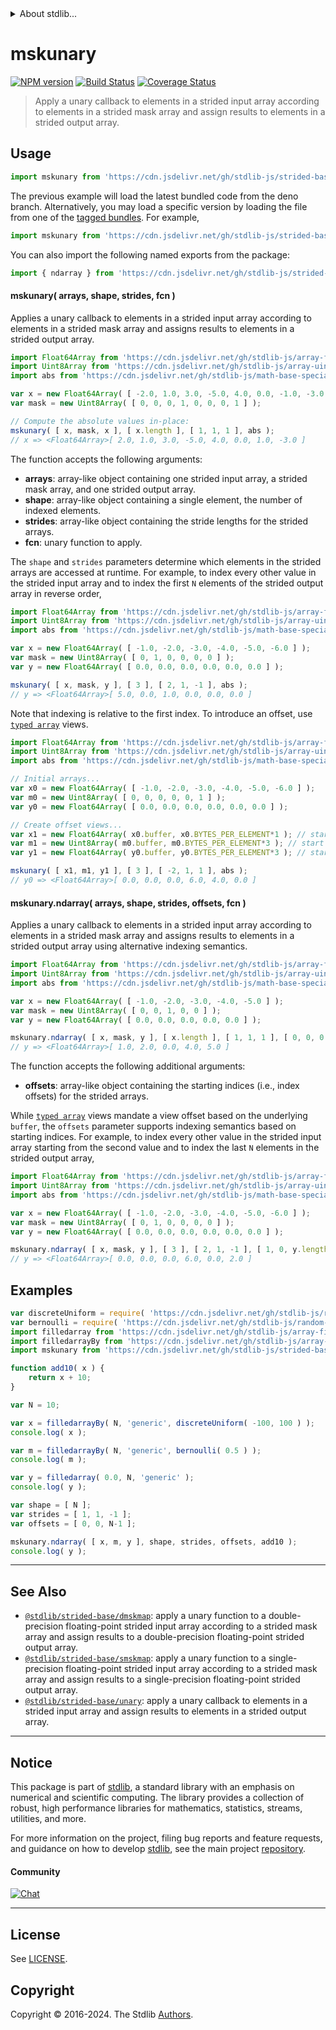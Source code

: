 <!--

@license Apache-2.0

Copyright (c) 2020 The Stdlib Authors.

Licensed under the Apache License, Version 2.0 (the "License");
you may not use this file except in compliance with the License.
You may obtain a copy of the License at

   http://www.apache.org/licenses/LICENSE-2.0

Unless required by applicable law or agreed to in writing, software
distributed under the License is distributed on an "AS IS" BASIS,
WITHOUT WARRANTIES OR CONDITIONS OF ANY KIND, either express or implied.
See the License for the specific language governing permissions and
limitations under the License.

-->


<details>
  <summary>
    About stdlib...
  </summary>
  <p>We believe in a future in which the web is a preferred environment for numerical computation. To help realize this future, we've built stdlib. stdlib is a standard library, with an emphasis on numerical and scientific computation, written in JavaScript (and C) for execution in browsers and in Node.js.</p>
  <p>The library is fully decomposable, being architected in such a way that you can swap out and mix and match APIs and functionality to cater to your exact preferences and use cases.</p>
  <p>When you use stdlib, you can be absolutely certain that you are using the most thorough, rigorous, well-written, studied, documented, tested, measured, and high-quality code out there.</p>
  <p>To join us in bringing numerical computing to the web, get started by checking us out on <a href="https://github.com/stdlib-js/stdlib">GitHub</a>, and please consider <a href="https://opencollective.com/stdlib">financially supporting stdlib</a>. We greatly appreciate your continued support!</p>
</details>

# mskunary

[![NPM version][npm-image]][npm-url] [![Build Status][test-image]][test-url] [![Coverage Status][coverage-image]][coverage-url] <!-- [![dependencies][dependencies-image]][dependencies-url] -->

> Apply a unary callback to elements in a strided input array according to elements in a strided mask array and assign results to elements in a strided output array.

<section class="intro">

</section>

<!-- /.intro -->



<section class="usage">

## Usage

```javascript
import mskunary from 'https://cdn.jsdelivr.net/gh/stdlib-js/strided-base-mskunary@deno/mod.js';
```
The previous example will load the latest bundled code from the deno branch. Alternatively, you may load a specific version by loading the file from one of the [tagged bundles](https://github.com/stdlib-js/strided-base-mskunary/tags). For example,

```javascript
import mskunary from 'https://cdn.jsdelivr.net/gh/stdlib-js/strided-base-mskunary@v0.3.0-deno/mod.js';
```

You can also import the following named exports from the package:

```javascript
import { ndarray } from 'https://cdn.jsdelivr.net/gh/stdlib-js/strided-base-mskunary@deno/mod.js';
```

#### mskunary( arrays, shape, strides, fcn )

Applies a unary callback to elements in a strided input array according to elements in a strided mask array and assigns results to elements in a strided output array.

```javascript
import Float64Array from 'https://cdn.jsdelivr.net/gh/stdlib-js/array-float64@deno/mod.js';
import Uint8Array from 'https://cdn.jsdelivr.net/gh/stdlib-js/array-uint8@deno/mod.js';
import abs from 'https://cdn.jsdelivr.net/gh/stdlib-js/math-base-special-abs@deno/mod.js';

var x = new Float64Array( [ -2.0, 1.0, 3.0, -5.0, 4.0, 0.0, -1.0, -3.0 ] );
var mask = new Uint8Array( [ 0, 0, 0, 1, 0, 0, 0, 1 ] );

// Compute the absolute values in-place:
mskunary( [ x, mask, x ], [ x.length ], [ 1, 1, 1 ], abs );
// x => <Float64Array>[ 2.0, 1.0, 3.0, -5.0, 4.0, 0.0, 1.0, -3.0 ]
```

The function accepts the following arguments:

-   **arrays**: array-like object containing one strided input array, a strided mask array, and one strided output array.
-   **shape**: array-like object containing a single element, the number of indexed elements.
-   **strides**: array-like object containing the stride lengths for the strided arrays.
-   **fcn**: unary function to apply.

The `shape` and `strides` parameters determine which elements in the strided arrays are accessed at runtime. For example, to index every other value in the strided input array and to index the first `N` elements of the strided output array in reverse order,

```javascript
import Float64Array from 'https://cdn.jsdelivr.net/gh/stdlib-js/array-float64@deno/mod.js';
import Uint8Array from 'https://cdn.jsdelivr.net/gh/stdlib-js/array-uint8@deno/mod.js';
import abs from 'https://cdn.jsdelivr.net/gh/stdlib-js/math-base-special-abs@deno/mod.js';

var x = new Float64Array( [ -1.0, -2.0, -3.0, -4.0, -5.0, -6.0 ] );
var mask = new Uint8Array( [ 0, 1, 0, 0, 0, 0 ] );
var y = new Float64Array( [ 0.0, 0.0, 0.0, 0.0, 0.0, 0.0 ] );

mskunary( [ x, mask, y ], [ 3 ], [ 2, 1, -1 ], abs );
// y => <Float64Array>[ 5.0, 0.0, 1.0, 0.0, 0.0, 0.0 ]
```

Note that indexing is relative to the first index. To introduce an offset, use [`typed array`][mdn-typed-array] views.

```javascript
import Float64Array from 'https://cdn.jsdelivr.net/gh/stdlib-js/array-float64@deno/mod.js';
import Uint8Array from 'https://cdn.jsdelivr.net/gh/stdlib-js/array-uint8@deno/mod.js';
import abs from 'https://cdn.jsdelivr.net/gh/stdlib-js/math-base-special-abs@deno/mod.js';

// Initial arrays...
var x0 = new Float64Array( [ -1.0, -2.0, -3.0, -4.0, -5.0, -6.0 ] );
var m0 = new Uint8Array( [ 0, 0, 0, 0, 0, 1 ] );
var y0 = new Float64Array( [ 0.0, 0.0, 0.0, 0.0, 0.0, 0.0 ] );

// Create offset views...
var x1 = new Float64Array( x0.buffer, x0.BYTES_PER_ELEMENT*1 ); // start at 2nd element
var m1 = new Uint8Array( m0.buffer, m0.BYTES_PER_ELEMENT*3 ); // start at 4th element
var y1 = new Float64Array( y0.buffer, y0.BYTES_PER_ELEMENT*3 ); // start at 4th element

mskunary( [ x1, m1, y1 ], [ 3 ], [ -2, 1, 1 ], abs );
// y0 => <Float64Array>[ 0.0, 0.0, 0.0, 6.0, 4.0, 0.0 ]
```

#### mskunary.ndarray( arrays, shape, strides, offsets, fcn )

Applies a unary callback to elements in a strided input array according to elements in a strided mask array and assigns results to elements in a strided output array using alternative indexing semantics.

```javascript
import Float64Array from 'https://cdn.jsdelivr.net/gh/stdlib-js/array-float64@deno/mod.js';
import Uint8Array from 'https://cdn.jsdelivr.net/gh/stdlib-js/array-uint8@deno/mod.js';
import abs from 'https://cdn.jsdelivr.net/gh/stdlib-js/math-base-special-abs@deno/mod.js';

var x = new Float64Array( [ -1.0, -2.0, -3.0, -4.0, -5.0 ] );
var mask = new Uint8Array( [ 0, 0, 1, 0, 0 ] );
var y = new Float64Array( [ 0.0, 0.0, 0.0, 0.0, 0.0 ] );

mskunary.ndarray( [ x, mask, y ], [ x.length ], [ 1, 1, 1 ], [ 0, 0, 0 ], abs );
// y => <Float64Array>[ 1.0, 2.0, 0.0, 4.0, 5.0 ]
```

The function accepts the following additional arguments:

-   **offsets**: array-like object containing the starting indices (i.e., index offsets) for the strided arrays.

While [`typed array`][mdn-typed-array] views mandate a view offset based on the underlying `buffer`, the `offsets` parameter supports indexing semantics based on starting indices. For example, to index every other value in the strided input array starting from the second value and to index the last `N` elements in the strided output array,

<!-- eslint-disable max-len -->

```javascript
import Float64Array from 'https://cdn.jsdelivr.net/gh/stdlib-js/array-float64@deno/mod.js';
import Uint8Array from 'https://cdn.jsdelivr.net/gh/stdlib-js/array-uint8@deno/mod.js';
import abs from 'https://cdn.jsdelivr.net/gh/stdlib-js/math-base-special-abs@deno/mod.js';

var x = new Float64Array( [ -1.0, -2.0, -3.0, -4.0, -5.0, -6.0 ] );
var mask = new Uint8Array( [ 0, 1, 0, 0, 0, 0 ] );
var y = new Float64Array( [ 0.0, 0.0, 0.0, 0.0, 0.0, 0.0 ] );

mskunary.ndarray( [ x, mask, y ], [ 3 ], [ 2, 1, -1 ], [ 1, 0, y.length-1 ], abs );
// y => <Float64Array>[ 0.0, 0.0, 0.0, 6.0, 0.0, 2.0 ]
```

</section>

<!-- /.usage -->

<section class="notes">

</section>

<!-- /.notes -->

<section class="examples">

## Examples

<!-- eslint no-undef: "error" -->

```javascript
var discreteUniform = require( 'https://cdn.jsdelivr.net/gh/stdlib-js/random-base-discrete-uniform' ).factory;
var bernoulli = require( 'https://cdn.jsdelivr.net/gh/stdlib-js/random-base-bernoulli' ).factory;
import filledarray from 'https://cdn.jsdelivr.net/gh/stdlib-js/array-filled@deno/mod.js';
import filledarrayBy from 'https://cdn.jsdelivr.net/gh/stdlib-js/array-filled-by@deno/mod.js';
import mskunary from 'https://cdn.jsdelivr.net/gh/stdlib-js/strided-base-mskunary@deno/mod.js';

function add10( x ) {
    return x + 10;
}

var N = 10;

var x = filledarrayBy( N, 'generic', discreteUniform( -100, 100 ) );
console.log( x );

var m = filledarrayBy( N, 'generic', bernoulli( 0.5 ) );
console.log( m );

var y = filledarray( 0.0, N, 'generic' );
console.log( y );

var shape = [ N ];
var strides = [ 1, 1, -1 ];
var offsets = [ 0, 0, N-1 ];

mskunary.ndarray( [ x, m, y ], shape, strides, offsets, add10 );
console.log( y );
```

</section>

<!-- /.examples -->

<!-- C interface documentation. -->



<!-- Section for related `stdlib` packages. Do not manually edit this section, as it is automatically populated. -->

<section class="related">

* * *

## See Also

-   <span class="package-name">[`@stdlib/strided-base/dmskmap`][@stdlib/strided/base/dmskmap]</span><span class="delimiter">: </span><span class="description">apply a unary function to a double-precision floating-point strided input array according to a strided mask array and assign results to a double-precision floating-point strided output array.</span>
-   <span class="package-name">[`@stdlib/strided-base/smskmap`][@stdlib/strided/base/smskmap]</span><span class="delimiter">: </span><span class="description">apply a unary function to a single-precision floating-point strided input array according to a strided mask array and assign results to a single-precision floating-point strided output array.</span>
-   <span class="package-name">[`@stdlib/strided-base/unary`][@stdlib/strided/base/unary]</span><span class="delimiter">: </span><span class="description">apply a unary callback to elements in a strided input array and assign results to elements in a strided output array.</span>

</section>

<!-- /.related -->

<!-- Section for all links. Make sure to keep an empty line after the `section` element and another before the `/section` close. -->


<section class="main-repo" >

* * *

## Notice

This package is part of [stdlib][stdlib], a standard library with an emphasis on numerical and scientific computing. The library provides a collection of robust, high performance libraries for mathematics, statistics, streams, utilities, and more.

For more information on the project, filing bug reports and feature requests, and guidance on how to develop [stdlib][stdlib], see the main project [repository][stdlib].

#### Community

[![Chat][chat-image]][chat-url]

---

## License

See [LICENSE][stdlib-license].


## Copyright

Copyright &copy; 2016-2024. The Stdlib [Authors][stdlib-authors].

</section>

<!-- /.stdlib -->

<!-- Section for all links. Make sure to keep an empty line after the `section` element and another before the `/section` close. -->

<section class="links">

[npm-image]: http://img.shields.io/npm/v/@stdlib/strided-base-mskunary.svg
[npm-url]: https://npmjs.org/package/@stdlib/strided-base-mskunary

[test-image]: https://github.com/stdlib-js/strided-base-mskunary/actions/workflows/test.yml/badge.svg?branch=v0.3.0
[test-url]: https://github.com/stdlib-js/strided-base-mskunary/actions/workflows/test.yml?query=branch:v0.3.0

[coverage-image]: https://img.shields.io/codecov/c/github/stdlib-js/strided-base-mskunary/main.svg
[coverage-url]: https://codecov.io/github/stdlib-js/strided-base-mskunary?branch=main

<!--

[dependencies-image]: https://img.shields.io/david/stdlib-js/strided-base-mskunary.svg
[dependencies-url]: https://david-dm.org/stdlib-js/strided-base-mskunary/main

-->

[chat-image]: https://img.shields.io/gitter/room/stdlib-js/stdlib.svg
[chat-url]: https://app.gitter.im/#/room/#stdlib-js_stdlib:gitter.im

[stdlib]: https://github.com/stdlib-js/stdlib

[stdlib-authors]: https://github.com/stdlib-js/stdlib/graphs/contributors

[umd]: https://github.com/umdjs/umd
[es-module]: https://developer.mozilla.org/en-US/docs/Web/JavaScript/Guide/Modules

[deno-url]: https://github.com/stdlib-js/strided-base-mskunary/tree/deno
[deno-readme]: https://github.com/stdlib-js/strided-base-mskunary/blob/deno/README.md
[umd-url]: https://github.com/stdlib-js/strided-base-mskunary/tree/umd
[umd-readme]: https://github.com/stdlib-js/strided-base-mskunary/blob/umd/README.md
[esm-url]: https://github.com/stdlib-js/strided-base-mskunary/tree/esm
[esm-readme]: https://github.com/stdlib-js/strided-base-mskunary/blob/esm/README.md
[branches-url]: https://github.com/stdlib-js/strided-base-mskunary/blob/main/branches.md

[stdlib-license]: https://raw.githubusercontent.com/stdlib-js/strided-base-mskunary/main/LICENSE

[mdn-typed-array]: https://developer.mozilla.org/en-US/docs/Web/JavaScript/Reference/Global_Objects/TypedArray

<!-- <related-links> -->

[@stdlib/strided/base/dmskmap]: https://github.com/stdlib-js/strided-base-dmskmap/tree/deno

[@stdlib/strided/base/smskmap]: https://github.com/stdlib-js/strided-base-smskmap/tree/deno

[@stdlib/strided/base/unary]: https://github.com/stdlib-js/strided-base-unary/tree/deno

<!-- </related-links> -->

</section>

<!-- /.links -->
